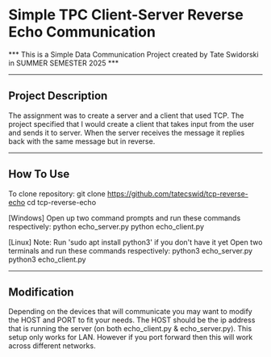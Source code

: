 # Simple TPC Client-Server Reverse Echo Communication

*** This is a Simple Data Communication Project created by Tate Swidorski in SUMMER SEMESTER 2025 ***

--------------------------------------------

## Project Description

The assignment was to create a server and a client that used TCP. The project specified that I would 
create a client that takes input from the user and sends it to server. When the server receives the 
message it replies back with the same message but in reverse.

--------------------------------------------

##  How To Use

To clone repository:
    git clone https://github.com/tatecswid/tcp-reverse-echo
    cd tcp-reverse-echo


[Windows]
Open up two command prompts and run these commands respectively:
    python echo_server.py
    python echo_client.py


[Linux] Note: Run 'sudo apt install python3' if you don't have it yet
Open two terminals and run these commands respectively:
    python3 echo_server.py
    python3 echo_client.py

--------------------------------------------

## Modification

Depending on the devices that will communicate you may want to modify the HOST and PORT to fit your needs.
The HOST should be the ip address that is running the server (on both echo_client.py & echo_server.py).
This setup only works for LAN. However if you port forward then this will work across different networks.